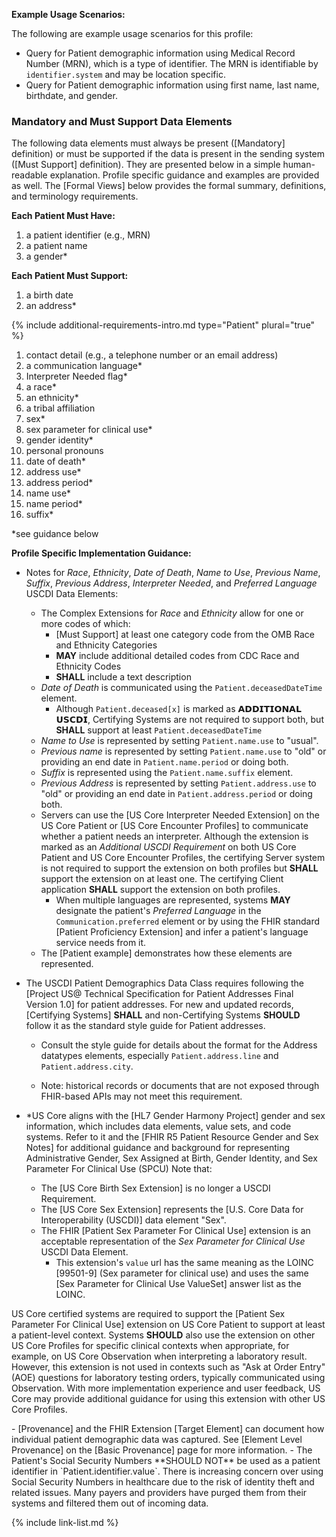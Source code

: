 
**Example Usage Scenarios:**

The following are example usage scenarios for this profile:

-   Query for Patient demographic information using Medical Record
    Number (MRN), which is a type of identifier. The MRN is identifiable
    by `identifier.system` and may be location specific.
-   Query for Patient demographic information using first name, last
    name, birthdate, and gender.

### Mandatory and Must Support Data Elements


The following data elements must always be present ([Mandatory] definition) or must be supported if the data is present in the sending system ([Must Support] definition). They are presented below in a simple human-readable explanation. Profile specific guidance and examples are provided as well. The [Formal Views] below provides the formal summary, definitions, and terminology requirements.  

**Each Patient Must Have:**

1. a patient identifier (e.g., MRN)
1. a patient name
1. a gender*

**Each Patient Must Support:**

1. a birth date
1. an address*

{% include additional-requirements-intro.md type="Patient" plural="true" %}

1. contact detail (e.g., a telephone number or an email address)
2. a communication language*
3. Interpreter Needed flag*
4. a race*
5. an ethnicity*
6. a tribal affiliation
7. sex*
8. sex parameter for clinical use*
9. gender identity*
10. personal pronouns
11. date of death*
12. address use*
12. address period*
13. name use*
13. name period*
14. suffix*

*see guidance below

**Profile Specific Implementation Guidance:**
- Notes for *Race*, *Ethnicity*, *Date of Death*, *Name to Use*, *Previous Name*, *Suffix*, *Previous Address*, *Interpreter Needed*, and *Preferred Language* USCDI Data Elements: 
  - The Complex Extensions for *Race* and *Ethnicity* allow for one or more codes of which:
    - [Must Support] at least one category code from the OMB Race and Ethnicity Categories
    - **MAY** include additional detailed codes from CDC Race and Ethnicity Codes
    - **SHALL** include a text description
  - *Date of Death* is communicated using the `Patient.deceasedDateTime` element.
    - Although `Patient.deceased[x]` is marked as 𝗔𝗗𝗗𝗜𝗧𝗜𝗢𝗡𝗔𝗟 𝗨𝗦𝗖𝗗𝗜, Certifying Systems are not required to support both, but **SHALL** support at least `Patient.deceasedDateTime`
  - *Name to Use* is represented by setting `Patient.name.use` to "usual".
  - *Previous name* is represented by setting `Patient.name.use` to "old" or providing an end date in `Patient.name.period` or doing both.
  - *Suffix* is represented using the `Patient.name.suffix` element.
  - *Previous Address* is represented by setting `Patient.address.use` to "old" or providing an end date in `Patient.address.period` or doing both.
  - Servers can use the [US Core Interpreter Needed Extension] on the US Core Patient or [US Core Encounter Profiles] to communicate whether a patient needs an interpreter. Although the extension is marked as an *Additional USCDI Requirement* on both US Core Patient and US Core Encounter Profiles, the certifying Server system is not required to support the extension on both profiles but **SHALL** support the extension on at least one. The certifying Client application **SHALL** support the extension on both profiles.
     - When multiple languages are represented, systems **MAY** designate the patient's *Preferred Language* in the `Communication.preferred` element or by using the FHIR standard [Patient Proficiency Extension] and infer a patient's language service needs from it.
  - The [Patient example] demonstrates how these elements are represented.



- The USCDI Patient Demographics Data Class requires following the [Project US@ Technical Specification for Patient Addresses Final Version 1.0] for patient addresses.  For new and updated records, [Certifying Systems] **SHALL** and non-Certifying Systems **SHOULD** follow it as the standard style guide for Patient addresses.  
 
   -  Consult the style guide for details about the format for the Address datatypes elements, especially `Patient.address.line` and `Patient.address.city`.

   - Note: historical records or documents that are not exposed through FHIR-based APIs may not meet this requirement.




- \*US Core aligns with the [HL7 Gender Harmony Project] gender and sex information, which includes data elements, value sets, and code systems. Refer to it and the [FHIR R5 Patient Resource Gender and Sex Notes] for additional guidance and background for representing Administrative Gender, Sex Assigned at Birth, Gender Identity, and Sex Parameter For Clinical Use (SPCU) Note that:
  - The [US Core Birth Sex Extension] is no longer a USCDI Requirement.
  - The [US Core Sex Extension] represents the [U.S. Core Data for Interoperability (USCDI)] data element "Sex".
  - The FHIR [Patient Sex Parameter For Clinical Use] extension is an acceptable representation of the *Sex Parameter for Clinical Use* USCDI Data Element.
    - This extension's `value` url has the same meaning as the LOINC [99501-9] (Sex parameter for clinical use) and uses the same [Sex Parameter for Clinical Use ValueSet] answer list as the LOINC.


<div class="stu-note" markdown="1">

 US Core certified systems are required to support the [Patient Sex Parameter For Clinical Use] extension on US Core Patient to support at least a patient-level context. Systems **SHOULD** also use the extension on other US Core Profiles for specific clinical contexts when appropriate, for example, on US Core Observation when interpreting a laboratory result. However, this extension is not used in contexts such as "Ask at Order Entry" (AOE) questions for laboratory testing orders, typically communicated using Observation. With more implementation experience and user feedback, US Core may provide additional guidance for using this extension with other US Core Profiles.

</div><!-- stu-note -->
- [Provenance] and the FHIR Extension [Target Element] can document how individual patient demographic data was captured. See [Element Level Provenance] on the [Basic Provenance] page for more information.
- The Patient's Social Security Numbers **SHOULD NOT** be used as a patient identifier in `Patient.identifier.value`. There is increasing concern over using Social Security Numbers in healthcare due to the risk of identity theft and related issues. Many payers and providers have purged them from their systems and filtered them out of incoming data.

{% include link-list.md %}
